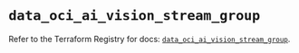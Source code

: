 # `data_oci_ai_vision_stream_group`

Refer to the Terraform Registry for docs: [`data_oci_ai_vision_stream_group`](https://registry.terraform.io/providers/hashicorp/oci/7.19.0/docs/data-sources/ai_vision_stream_group).
